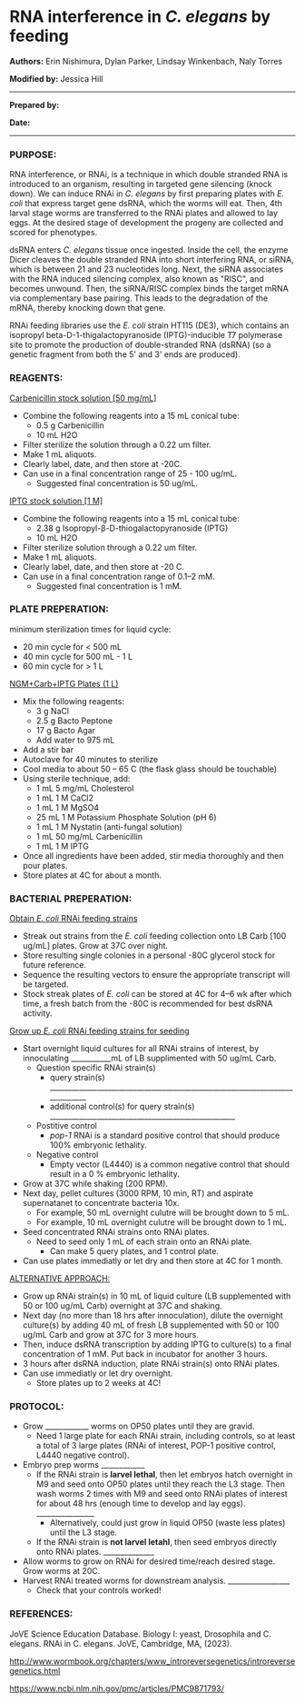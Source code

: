 # RNA interference in _C. elegans_ by feeding

**Authors:** Erin Nishimura, Dylan Parker, Lindsay Winkenbach, Naly Torres

**Modified by:** Jessica Hill

---

**Prepared by:** 

**Date:** 

---

### PURPOSE: 
RNA interference, or RNAi, is a technique in which double stranded RNA is introduced to an organism, resulting in targeted gene silencing (knock down). We can induce RNAi in _C. elegans_ by first preparing plates with _E. coli_ that express target gene dsRNA, which the worms will eat. Then, 4th larval stage worms are transferred to the RNAi plates and allowed to lay eggs. At the desired stage of development the progeny are collected and scored for phenotypes.

dsRNA enters _C. elegans_ tissue once ingested. Inside the cell, the enzyme Dicer cleaves the double stranded RNA into short interfering RNA, or siRNA, which is between 21 and 23 nucleotides long. Next, the siRNA associates with the RNA induced silencing complex, also known as "RISC", and becomes unwound. Then, the siRNA/RISC complex binds the target mRNA via complementary base pairing. This leads to the degradation of the mRNA, thereby knocking down that gene.

RNAi feeding libraries use the _E. coli_ strain HT115 (DE3), which contains an isopropyl beta-D-1-thigalactopyranoside (IPTG)-inducible T7 polymerase site to promote the production of double-stranded RNA (dsRNA) (so a genetic fragment from both the 5' and 3' ends are produced).


### REAGENTS:
<ins> Carbenicillin stock solution [50 mg/mL]
- Combine the following reagents into a 15 mL conical tube:
  - 0.5 g Carbenicillin
  - 10 mL H2O
- Filter sterilize the solution through a 0.22 um filter.
- Make 1 mL aliquots.
- Clearly label, date, and then store at -20C. 
- Can use in a final concentration range of 25 - 100 ug/mL.
  - Suggested final concentration is 50 ug/mL.

<ins> IPTG stock solution [1 M]
- Combine the following reagents into a 15 mL conical tube:
  - 2.38 g Isopropyl-β-D-thiogalactopyranoside (IPTG)
  - 10 mL H2O
- Filter sterilize solution through a 0.22 um filter.
- Make 1 mL aliquots.
- Clearly label, date, and then store at -20 C.
- Can use in a final concentration range of 0.1–2 mM.
  - Suggested final concentration is 1 mM. 


### PLATE PREPERATION: 
minimum sterilization times for liquid cycle:
- 20 min cycle for < 500 mL
- 40 min cycle for 500 mL - 1 L
- 60 min cycle for > 1 L


<ins> NGM+Carb+IPTG Plates (1 L)

- Mix the following reagents:
  - 3 g NaCl
  - 2.5 g Bacto Peptone
  - 17 g Bacto Agar
  - Add water to 975 mL
- Add a stir bar   
- Autoclave for 40 minutes to sterilize
- Cool media to about 50 – 65 C (the flask glass should be touchable)
- Using sterile technique, add:
  - 1 mL 5 mg/mL Cholesterol
  - 1 mL 1 M CaCl2
  - 1 mL 1 M MgSO4
  - 25 mL 1 M Potassium Phosphate Solution (pH 6)
  - 1 mL 1 M Nystatin (anti-fungal solution)
  - 1 mL 50 mg/mL Carbenicillin
  - 1 mL 1 M IPTG
- Once all ingredients have been added, stir media thoroughly and then pour plates.
- Store plates at 4C for about a month. 


### BACTERIAL PREPERATION: 

<ins> Obtain _E. coli_ RNAi feeding strains

- Streak out strains from the _E. coli_ feeding collection onto LB Carb [100 ug/mL] plates. Grow at 37C over night.
- Store resulting single colonies in a personal -80C glycerol stock for future reference.
- Sequence the resulting vectors to ensure the appropriate transcript will be targeted.
- Stock streak plates of _E. coli_ can be stored at 4C for 4–6 wk after which time, a fresh batch from the -80C is recommended for best dsRNA activity.

<ins> Grow up _E. coli_ RNAi feeding strains for seeding

- Start overnight liquid cultures for all RNAi strains of interest, by innoculating ___________mL of LB supplimented with 50 ug/mL Carb.
  - Question specific RNAi strain(s)
    - query strain(s) _____________________________________________________________________________
    - additional control(s) for query strain(s) ___________________________________________________
  - Postitive control
    - _pop-1_ RNAi is a standard positive control that should produce 100% embryonic lethality.
  - Negative control
    - Empty vector (L4440) is a common negative control that should result in a 0 % embryonic lethality.
- Grow at 37C while shaking (200 RPM).
- Next day, pellet cultures (3000 RPM, 10 min, RT) and aspirate supernatanet to concentrate bacteria 10x.
  - For example, 50 mL overnight culutre will be brought down to 5 mL.
  - For example, 10 mL overnight culutre will be brought down to 1 mL. 
- Seed concentrated RNAi strains onto RNAi plates.
  - Need to seed only 1 mL of each strain onto an RNAi plate.
    - Can make 5 query plates, and 1 control plate.
- Can use plates immediatly or let dry and then store at 4C for 1 month.

<ins> ALTERNATIVE APPROACH:
- Grow up RNAi strain(s) in 10 mL of liquid culture (LB supplemented with 50 or 100 ug/mL Carb) overnight at 37C and shaking.
- Next day (no more than 18 hrs after innoculation), dilute the overnight culture(s) by adding 40 mL of fresh LB supplemented with 50 or 100 ug/mL Carb and grow at 37C for 3 more hours.
- Then, induce dsRNA transcription by adding IPTG to culture(s) to a final concentration of 1 mM. Put back in incubator for another 3 hours.
- 3 hours after dsRNA induction, plate RNAi strain(s) onto RNAi plates.
- Can use immediatly or let dry overnight.
  - Store plates up to 2 weeks at 4C!


### PROTOCOL:

  - Grow ____________ worms on OP50 plates until they are gravid.
    - Need 1 large plate for each RNAi strain, including controls, so at least a total of 3 large plates (RNAi of interest, POP-1 positive control, L4440 negative control). 
  - Embryo prep worms ____________
    - If the RNAi strain is **larvel lethal**, then let embryos hatch overnight in M9 and seed onto OP50 plates until they reach the L3 stage. Then wash worms 2 times with M9 and seed onto RNAi plates of interest for about 48 hrs (enough time to develop and lay eggs). ________________
      - Alternatively, could just grow in liquid OP50 (waste less plates) until the L3 stage.
    - If the RNAi strain is **not larvel letahl**, then seed embryos directly onto RNAi plates. ______________
- Allow worms to grow on RNAi for desired time/reach desired stage. Grow worms at 20C. 
- Harvest RNAi treated worms for downstream analysis. _________________
  - Check that your controls worked! 


### REFERENCES:

JoVE Science Education Database. Biology I: yeast, Drosophila and C. elegans. RNAi in C. elegans. JoVE, Cambridge, MA, (2023).

http://www.wormbook.org/chapters/www_introreversegenetics/introreversegenetics.html

https://www.ncbi.nlm.nih.gov/pmc/articles/PMC9871793/
